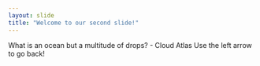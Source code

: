 ```yaml
---
layout: slide
title: "Welcome to our second slide!"
---
```

What is an ocean but a multitude of drops? - Cloud Atlas
Use the left arrow to go back!
